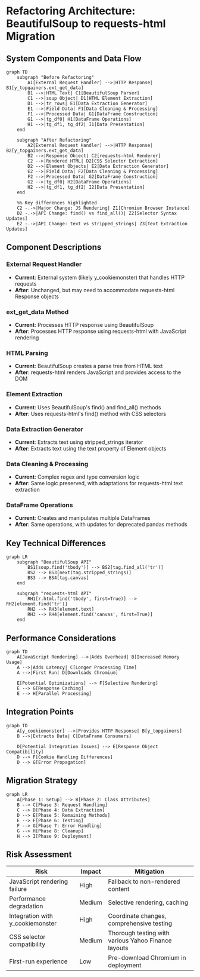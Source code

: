 # Refactoring Architecture: BeautifulSoup to requests-html Migration

## System Components and Data Flow

```mermaid
graph TD
    subgraph "Before Refactoring"
        A1[External Request Handler] -->|HTTP Response| B1[y_topgainers.ext_get_data]
        B1 -->|HTML Text| C1[BeautifulSoup Parser]
        C1 -->|soup Object| D1[HTML Element Extraction]
        D1 -->|tr_rows| E1[Data Extraction Generator]
        E1 -->|Field Data| F1[Data Cleaning & Processing]
        F1 -->|Processed Data| G1[DataFrame Construction]
        G1 -->|tg_df0| H1[DataFrame Operations]
        H1 -->|tg_df1, tg_df2| I1[Data Presentation]
    end

    subgraph "After Refactoring"
        A2[External Request Handler] -->|HTTP Response| B2[y_topgainers.ext_get_data]
        B2 -->|Response Object| C2[requests-html Renderer]
        C2 -->|Rendered HTML| D2[CSS Selector Extraction]
        D2 -->|Element Objects| E2[Data Extraction Generator]
        E2 -->|Field Data| F2[Data Cleaning & Processing]
        F2 -->|Processed Data| G2[DataFrame Construction]
        G2 -->|tg_df0| H2[DataFrame Operations]
        H2 -->|tg_df1, tg_df2| I2[Data Presentation]
    end

    %% Key differences highlighted
    C2 -.->|Major Change: JS Rendering| Z1[Chromium Browser Instance]
    D2 -.->|API Change: find() vs find_all()| Z2[Selector Syntax Updates]
    E2 -.->|API Change: text vs stripped_strings| Z3[Text Extraction Updates]
```

## Component Descriptions

### External Request Handler
- **Current**: External system (likely y_cookiemonster) that handles HTTP requests
- **After**: Unchanged, but may need to accommodate requests-html Response objects

### ext_get_data Method
- **Current**: Processes HTTP response using BeautifulSoup
- **After**: Processes HTTP response using requests-html with JavaScript rendering

### HTML Parsing
- **Current**: BeautifulSoup creates a parse tree from HTML text
- **After**: requests-html renders JavaScript and provides access to the DOM

### Element Extraction
- **Current**: Uses BeautifulSoup's find() and find_all() methods
- **After**: Uses requests-html's find() method with CSS selectors

### Data Extraction Generator
- **Current**: Extracts text using stripped_strings iterator
- **After**: Extracts text using the text property of Element objects

### Data Cleaning & Processing
- **Current**: Complex regex and type conversion logic
- **After**: Same logic preserved, with adaptations for requests-html text extraction

### DataFrame Operations
- **Current**: Creates and manipulates multiple DataFrames
- **After**: Same operations, with updates for deprecated pandas methods

## Key Technical Differences

```mermaid
graph LR
    subgraph "BeautifulSoup API"
        BS1[soup.find('tbody')] --> BS2[tag.find_all('tr')]
        BS2 --> BS3[next(tag.stripped_strings)]
        BS3 --> BS4[tag.canvas]
    end

    subgraph "requests-html API"
        RH1[r.html.find('tbody', first=True)] --> RH2[element.find('tr')]
        RH2 --> RH3[element.text]
        RH3 --> RH4[element.find('canvas', first=True)]
    end
```

## Performance Considerations

```mermaid
graph TD
    A[JavaScript Rendering] -->|Adds Overhead| B[Increased Memory Usage]
    A -->|Adds Latency| C[Longer Processing Time]
    A -->|First Run| D[Downloads Chromium]
    
    E[Potential Optimizations] --> F[Selective Rendering]
    E --> G[Response Caching]
    E --> H[Parallel Processing]
```

## Integration Points

```mermaid
graph TD
    A[y_cookiemonster] -->|Provides HTTP Response| B[y_topgainers]
    B -->|Extracts Data| C[DataFrame Consumers]
    
    D[Potential Integration Issues] --> E[Response Object Compatibility]
    D --> F[Cookie Handling Differences]
    D --> G[Error Propagation]
```

## Migration Strategy

```mermaid
graph LR
    A[Phase 1: Setup] --> B[Phase 2: Class Attributes]
    B --> C[Phase 3: Request Handling]
    C --> D[Phase 4: Data Extraction]
    D --> E[Phase 5: Remaining Methods]
    E --> F[Phase 6: Testing]
    F --> G[Phase 7: Error Handling]
    G --> H[Phase 8: Cleanup]
    H --> I[Phase 9: Deployment]
```

## Risk Assessment

| Risk | Impact | Mitigation |
|------|--------|------------|
| JavaScript rendering failure | High | Fallback to non-rendered content |
| Performance degradation | Medium | Selective rendering, caching |
| Integration with y_cookiemonster | High | Coordinate changes, comprehensive testing |
| CSS selector compatibility | Medium | Thorough testing with various Yahoo Finance layouts |
| First-run experience | Low | Pre-download Chromium in deployment |